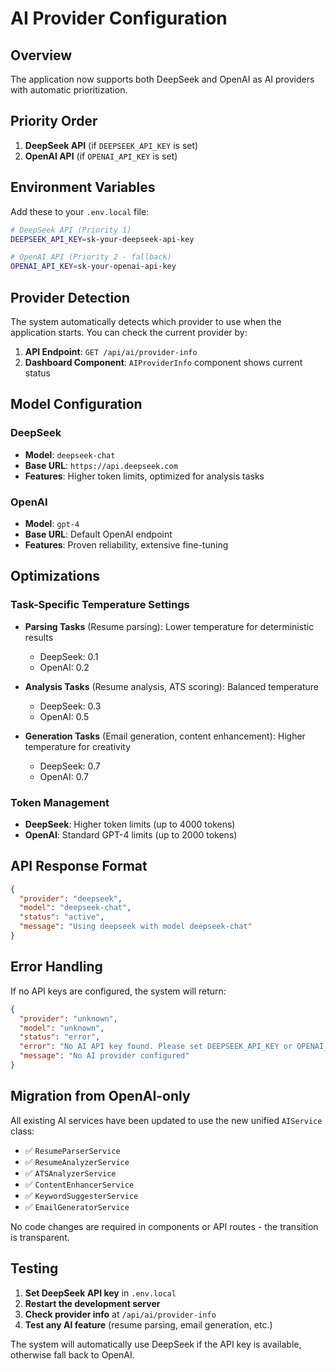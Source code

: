 # AI Provider Configuration

## Overview

The application now supports both DeepSeek and OpenAI as AI providers with automatic prioritization.

## Priority Order

1. **DeepSeek API** (if `DEEPSEEK_API_KEY` is set)
2. **OpenAI API** (if `OPENAI_API_KEY` is set)

## Environment Variables

Add these to your `.env.local` file:

```bash
# DeepSeek API (Priority 1)
DEEPSEEK_API_KEY=sk-your-deepseek-api-key

# OpenAI API (Priority 2 - fallback)
OPENAI_API_KEY=sk-your-openai-api-key
```

## Provider Detection

The system automatically detects which provider to use when the application starts. You can check the current provider by:

1. **API Endpoint**: `GET /api/ai/provider-info`
2. **Dashboard Component**: `AIProviderInfo` component shows current status

## Model Configuration

### DeepSeek
- **Model**: `deepseek-chat`
- **Base URL**: `https://api.deepseek.com`
- **Features**: Higher token limits, optimized for analysis tasks

### OpenAI
- **Model**: `gpt-4`
- **Base URL**: Default OpenAI endpoint
- **Features**: Proven reliability, extensive fine-tuning

## Optimizations

### Task-Specific Temperature Settings

- **Parsing Tasks** (Resume parsing): Lower temperature for deterministic results
  - DeepSeek: 0.1
  - OpenAI: 0.2

- **Analysis Tasks** (Resume analysis, ATS scoring): Balanced temperature
  - DeepSeek: 0.3
  - OpenAI: 0.5

- **Generation Tasks** (Email generation, content enhancement): Higher temperature for creativity
  - DeepSeek: 0.7
  - OpenAI: 0.7

### Token Management

- **DeepSeek**: Higher token limits (up to 4000 tokens)
- **OpenAI**: Standard GPT-4 limits (up to 2000 tokens)

## API Response Format

```json
{
  "provider": "deepseek",
  "model": "deepseek-chat",
  "status": "active",
  "message": "Using deepseek with model deepseek-chat"
}
```

## Error Handling

If no API keys are configured, the system will return:

```json
{
  "provider": "unknown",
  "model": "unknown", 
  "status": "error",
  "error": "No AI API key found. Please set DEEPSEEK_API_KEY or OPENAI_API_KEY environment variable.",
  "message": "No AI provider configured"
}
```

## Migration from OpenAI-only

All existing AI services have been updated to use the new unified `AIService` class:

- ✅ `ResumeParserService` 
- ✅ `ResumeAnalyzerService`
- ✅ `ATSAnalyzerService`
- ✅ `ContentEnhancerService`
- ✅ `KeywordSuggesterService` 
- ✅ `EmailGeneratorService`

No code changes are required in components or API routes - the transition is transparent.

## Testing

1. **Set DeepSeek API key** in `.env.local`
2. **Restart the development server**
3. **Check provider info** at `/api/ai/provider-info`
4. **Test any AI feature** (resume parsing, email generation, etc.)

The system will automatically use DeepSeek if the API key is available, otherwise fall back to OpenAI.